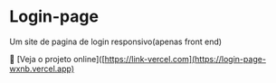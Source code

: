 # Login-page
Um site de pagina de login responsivo(apenas front end)


🔗 [Veja o projeto online]([https://link-vercel.com](https://login-page-wxnb.vercel.app)
